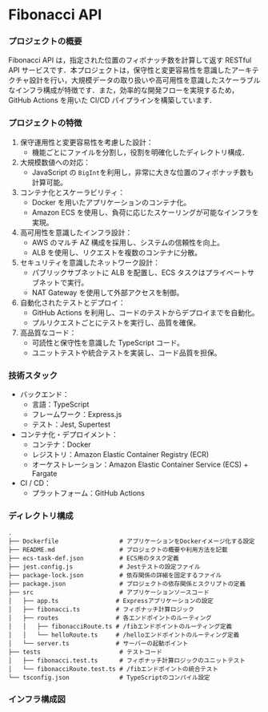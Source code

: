 # Fibonacci API

### プロジェクトの概要

Fibonacci API は，指定された位置のフィボナッチ数を計算して返す RESTful API サービスです．本プロジェクトは，保守性と変更容易性を意識したアーキテクチャ設計を行い，大規模データの取り扱いや高可用性を意識したスケーラブルなインフラ構成が特徴です．また，効率的な開発フローを実現するため，GitHub Actions を用いた CI/CD パイプラインを構築しています．

### プロジェクトの特徴

1. 保守運用性と変更容易性を考慮した設計：
    - 機能ごとにファイルを分割し，役割を明確化したディレクトリ構成．
2. 大規模数値への対応：
    - JavaScript の `BigInt`を利用し，非常に大きな位置のフィボナッチ数も計算可能。
3. コンテナ化とスケーラビリティ：
    - Docker を用いたアプリケーションのコンテナ化。
    - Amazon ECS を使用し、負荷に応じたスケーリングが可能なインフラを実現。
4. 高可用性を意識したインフラ設計：
    - AWS のマルチ AZ 構成を採用し、システムの信頼性を向上。
    - ALB を使用し、リクエストを複数のコンテナに分散。
5. セキュリティを意識したネットワーク設計：
    - パブリックサブネットに ALB を配置し、ECS タスクはプライベートサブネットで実行。
    - NAT Gateway を使用して外部アクセスを制御。
6. 自動化されたテストとデプロイ：
    - GitHub Actions を利用し、コードのテストからデプロイまでを自動化。
    - プルリクエストごとにテストを実行し、品質を確保。
7. 高品質なコード：
    - 可読性と保守性を意識した TypeScript コード。
    - ユニットテストや統合テストを実装し、コード品質を担保。

### 技術スタック

-   バックエンド：
    -   言語：TypeScript
    -   フレームワーク：Express.js
    -   テスト：Jest, Supertest
-   コンテナ化・デプロイメント：
    -   コンテナ：Docker
    -   レジストリ：Amazon Elastic Container Registry (ECR)
    -   オーケストレーション：Amazon Elastic Container Service (ECS) + Fargate
-   CI / CD：
    -   プラットフォーム：GitHub Actions

### ディレクトリ構成

```
.
├── Dockerfile                 # アプリケーションをDockerイメージ化する設定
├── README.md                  # プロジェクトの概要や利用方法を記載
├── ecs-task-def.json          # ECS用のタスク定義
├── jest.config.js             # Jestテストの設定ファイル
├── package-lock.json          # 依存関係の詳細を固定するファイル
├── package.json               # プロジェクトの依存関係とスクリプトの定義
├── src                        # アプリケーションソースコード
│   ├── app.ts                # Expressアプリケーションの設定
│   ├── fibonacci.ts          # フィボナッチ計算ロジック
│   ├── routes                # 各エンドポイントのルーティング
│   │   ├── fibonacciRoute.ts # /fibエンドポイントのルーティング定義
│   │   └── helloRoute.ts     # /helloエンドポイントのルーティング定義
│   └── server.ts             # サーバーの起動ポイント
├── tests                      # テストコード
│   ├── fibonacci.test.ts      # フィボナッチ計算ロジックのユニットテスト
│   └── fibonacciRoute.test.ts # /fibエンドポイントの統合テスト
└── tsconfig.json              # TypeScriptのコンパイル設定
```

### インフラ構成図
